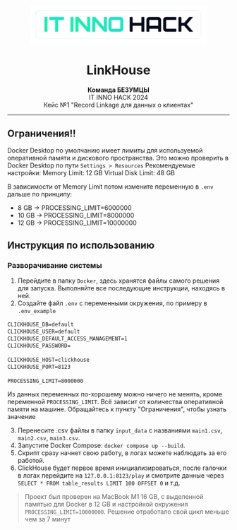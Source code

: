 <p align="center">
    <img alt="logo" src="Other%20Services/Web/images/img.png" width="400px">
</p>
<h1 align='center'>LinkHouse</h1>
<p align='center'>
  <strong>Команда БЕЗУМЦЫ</strong><br>
  IT INNO HACK 2024<br>
  Кейс №1 "Record Linkage для данных о клиентах"
</p>

---

## Ограничения!!
Docker Desktop по умолчанию имеет лимиты для используемой оперативной памяти и дискового пространства. Это можно проверить в Docker Desktop по пути `Settings > Resources`
Рекомендуемые настройки:
Memory Limit: 12 GB
Virtual Disk Limit: 48 GB

В зависимости от Memory Limit потом измените переменную в `.env` дальше по принципу:
- 8 GB -> PROCESSING_LIMIT=6000000
- 10 GB -> PROCESSING_LIMIT=8000000
- 12 GB -> PROCESSING_LIMIT=10000000

## Инструкция по использованию
### Разворачивание системы
1. Перейдите в папку `Docker`, здесь хранятся файлы самого решения для запуска. Выполняйте все последующие инструкции, находясь в ней.
2. Создайте файл `.env` с переменными окружения, по примеру в `.env_example`
```dotenv
CLICKHOUSE_DB=default
CLICKHOUSE_USER=default
CLICKHOUSE_DEFAULT_ACCESS_MANAGEMENT=1
CLICKHOUSE_PASSWORD=

CLICKHOUSE_HOST=clickhouse
CLICKHOUSE_PORT=8123

PROCESSING_LIMIT=8000000
```
Из данных переменных по-хорошему можно ничего не менять, кроме переменной `PROCESSING_LIMIT`. Всё зависит от количества оперативной памяти на машине. Обращайтесь к пункту "Ограничения", чтобы узнать значение

3. Перенесите .csv файлы в папку `input_data` с названиями `main1.csv`, `main2.csv`, `main3.csv`.
5. Запустите Docker Compose: `docker compose up --build`.
6. Скрипт сразу начнет свою работу, в логах можете наблюдать за его работой.
7. ClickHouse будет первое время инициализироваться, после галочки в логах перейдите на `127.0.0.1:8123/play` и смотрите данные через `SELECT * FROM table_results LIMIT 100 OFFSET 0` и т.д.

> Проект был проверен на MacBook M1 16 GB, с выделенной памятью для Docker в 12 GB и настройкой окружения `PROCESSING_LIMIT=10000000`. Решение отработало свой цикл меньше чем за 7 минут
